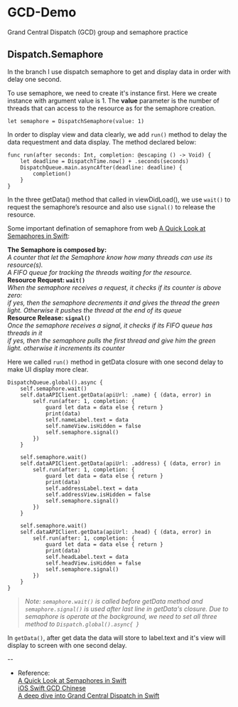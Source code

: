 # GCD-Demo
Grand Central Dispatch (GCD) group and semaphore practice

## Dispatch.Semaphore

In the branch I use dispatch semaphore to get and display data in order with delay one second.

To use semaphore, we need to create it's instance first. Here we create instance with argument value is 1. The **value** parameter is the number of threads that can access to the resource as for the semaphore creation.

```
let semaphore = DispatchSemaphore(value: 1)
```


In order to display view and data clearly, we add `run()` method to delay the data requestment and data display. The method declared below:

    func run(after seconds: Int, completion: @escaping () -> Void) {
        let deadline = DispatchTime.now() + .seconds(seconds)
        DispatchQueue.main.asyncAfter(deadline: deadline) {
            completion()
        }
    }


In the three getData() method that called in viewDidLoad(), we use `wait()` to request the semaphore’s resource and also use `signal()` to release the resource.

Some important defination of semaphore from web [A Quick Look at Semaphores in Swift](https://medium.com/swiftly-swift/a-quick-look-at-semaphores-6b7b85233ddb): 
>
**The Semaphore is composed by:**   
*A counter that let the Semaphore know how many threads can use its resource(s).   
A FIFO queue for tracking the threads waiting for the resource.*  
**Resource Request: `wait()`** 	  
*When the semaphore receives a request, it checks if its counter is above zero:	 
if yes, then the semaphore decrements it and gives the thread the green light. Otherwise it pushes the thread at the end of its queue*	
**Resource Release: `signal()`** 	
*Once the semaphore receives a signal, it checks if its FIFO queue has threads in it 	
if yes, then the semaphore pulls the first thread and give him the green light. otherwise it increments its counter*

Here we called `run()` method in getData closure with one second delay to make UI display more clear.


	DispatchQueue.global().async {
        self.semaphore.wait()
        self.dataAPIClient.getData(apiUrl: .name) { (data, error) in
            self.run(after: 1, completion: {
                guard let data = data else { return }
                print(data)
                self.nameLabel.text = data
                self.nameView.isHidden = false
                self.semaphore.signal()
            })
        }
        
        self.semaphore.wait()
        self.dataAPIClient.getData(apiUrl: .address) { (data, error) in
            self.run(after: 1, completion: {
                guard let data = data else { return }
                print(data)
                self.addressLabel.text = data
                self.addressView.isHidden = false
                self.semaphore.signal()
            })
        }
        
        self.semaphore.wait()
        self.dataAPIClient.getData(apiUrl: .head) { (data, error) in
            self.run(after: 1, completion: {
                guard let data = data else { return }
                print(data)
                self.headLabel.text = data
                self.headView.isHidden = false
                self.semaphore.signal()
            })
        }
    }
    
> *Note: `semaphore.wait()` is called before getData method and `semaphore.signal()` is used after last line in getData's closure.*
> *Due to semaphore is operate at the background, we need to set all three method to `Dispatch.global().async{ }`*


In `getData()`, after get data the data will store to label.text and it's view will display to screen with one second delay.

--
* Reference:      
[A Quick Look at Semaphores in Swift](https://medium.com/swiftly-swift/a-quick-look-at-semaphores-6b7b85233ddb)   
[iOS Swift GCD Chinese](https://juejin.im/post/5acaea17f265da239a601a01)    
[A deep dive into Grand Central Dispatch in Swift](https://www.swiftbysundell.com/posts/a-deep-dive-into-grand-central-dispatch-in-swift)

